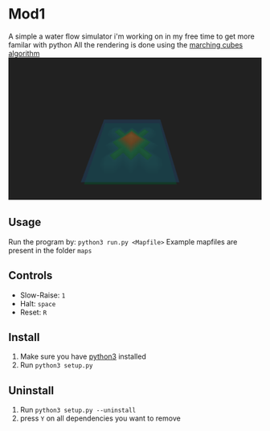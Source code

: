 # Mod1

A simple a water flow simulator i'm working on in my free time to get more familar with python
All the rendering is done using the [marching cubes algorithm](https://en.wikipedia.org/wiki/Marching_cubes)
![Screenshot](examplePicture.png)

## Usage

Run the program by: `python3 run.py <Mapfile>`
Example mapfiles are present in the folder `maps`

## Controls

* Slow-Raise: `1`
* Halt: `space`
* Reset: `R`

## Install

  1. Make sure you have [python3](https://www.python.org/downloads/) installed
  2. Run `python3 setup.py`

## Uninstall

  1. Run `python3 setup.py --uninstall`
  2. press `Y` on all dependencies you want to remove
